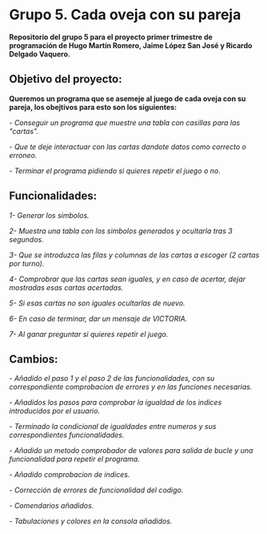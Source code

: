 # Grupo 5. Cada oveja con su pareja
**Repositorio del grupo 5 para el proyecto primer trimestre de programación de Hugo Martín Romero, Jaime López San José y Ricardo Delgado Vaquero.**
## Objetivo del proyecto:
**Queremos un programa que se asemeje al juego de cada oveja con su pareja, los obejtivos para esto son los siguientes:**

_- Conseguir un programa que muestre una tabla con casillas para las "cartas"._

_- Que te deje interactuar con las cartas dandote datos como correcto o erroneo._

_- Terminar el programa pidiendo si quieres repetir el juego o no._

## Funcionalidades:
_1- Generar los simbolos._

_2- Muestra una tabla con los simbolos generados y ocultarla tras 3 segundos._

_3- Que se introduzca las filas y columnas de las cartas a escoger (2 cartas por turno)._

_4- Comprobrar que las cartas sean iguales, y en caso de acertar, dejar mostradas esas cartas acertadas._

_5- Si esas cartas no son iguales ocultarlas de nuevo._

_6- En caso de terminar, dar un mensaje de VICTORIA._

_7- Al ganar preguntar si quieres repetir el juego._

## Cambios:
_- Añadido el paso 1 y el paso 2 de las funcionalidades, con su correspondiente comprobacion de errores y en las funciones necesarias._

_- Añadidos los pasos para comprobar la igualdad de los indices introducidos por el usuario._

_- Terminado la condicional de igualdades entre numeros y sus correspondientes funcionalidades._

_- Añadido un metodo comprobador de valores para salida de bucle y una funcionalidad para repetir el programa._

_- Añadido comprobacion de indices._

_- Corrección de errores de funcionalidad del codigo._

_- Comendarios añadidos._

_- Tabulaciones y colores en la consola añadidos._
